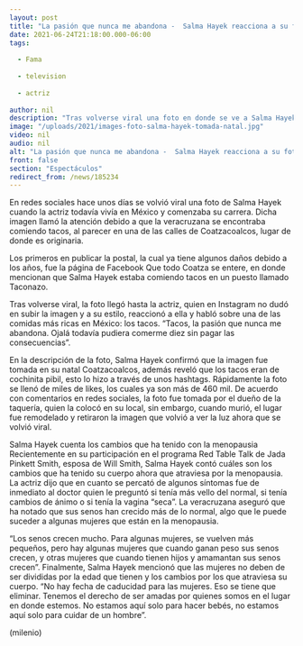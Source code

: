 ```yaml
---
layout: post
title: "La pasión que nunca me abandona -  Salma Hayek reacciona a su foto comiendo tacos en la calle"
date: 2021-06-24T21:18:00.000-06:00
tags:
  
  - Fama
  
  - television
  
  - actriz
  
author: nil
description: "Tras volverse viral una foto en donde se ve a Salma Hayek comiendo tacos en la calle, la actriz ya reaccionó; esto fue lo que dijo. "
image: "/uploads/2021/images-foto-salma-hayek-tomada-natal.jpg"
video: nil
audio: nil
alt: "La pasión que nunca me abandona -  Salma Hayek reacciona a su foto comiendo tacos en la calle"
front: false
section: "Espectáculos"
redirect_from: /news/185234
---
```


En redes sociales hace unos días se volvió viral una foto de Salma Hayek cuando la actriz todavía vivía en México y comenzaba su carrera. Dicha imagen llamó la atención debido a que la veracruzana se encontraba comiendo tacos, al parecer en una de las calles de Coatzacoalcos, lugar de donde es originaria. 

Los primeros en publicar la postal, la cual ya tiene algunos daños debido a los años, fue la página de Facebook Que todo Coatza se entere, en donde mencionan que Salma Hayek estaba comiendo tacos en un puesto llamado Taconazo. 

Tras volverse viral, la foto llegó hasta la actriz, quien en Instagram no dudó en subir la imagen y a su estilo, reaccionó a ella y habló sobre una de las comidas más ricas en México: los tacos. “Tacos, la pasión que nunca me abandona. Ojalá todavía pudiera comerme diez sin pagar las consecuencias”. 

En la descripción de la foto, Salma Hayek confirmó que la imagen fue tomada en su natal Coatzacoalcos, además reveló que los tacos eran de cochinita pibil, esto lo hizo a través de unos hashtags. Rápidamente la foto se llenó de miles de likes, los cuales ya son más de 460 mil. De acuerdo con comentarios en redes sociales, la foto fue tomada por el dueño de la taquería, quien la colocó en su local, sin embargo, cuando murió, el lugar fue remodelado y retiraron la imagen que volvió a ver la luz ahora que se volvió viral. 

Salma Hayek cuenta los cambios que ha tenido con la menopausia Recientemente en su participación en el programa Red Table Talk de Jada Pinkett Smith, esposa de Will Smith, Salma Hayek contó cuáles son los cambios que ha tenido su cuerpo ahora que atraviesa por la menopausia. La actriz dijo que en cuanto se percató de algunos síntomas fue de inmediato al doctor quien le preguntó si tenía más vello del normal, si tenía cambios de ánimo o si tenía la vagina “seca”. La veracruzana aseguró que ha notado que sus senos han crecido más de lo normal, algo que le puede suceder a algunas mujeres que están en la menopausia. 

“Los senos crecen mucho. Para algunas mujeres, se vuelven más pequeños, pero hay algunas mujeres que cuando ganan peso sus senos crecen, y otras mujeres que cuando tienen hijos y amamantan sus senos crecen”. Finalmente, Salma Hayek mencionó que las mujeres no deben de ser divididas por la edad que tienen y los cambios por los que atraviesa su cuerpo. “No hay fecha de caducidad para las mujeres. Eso se tiene que eliminar. Tenemos el derecho de ser amadas por quienes somos en el lugar en donde estemos. No estamos aquí solo para hacer bebés, no estamos aquí solo para cuidar de un hombre”. 

(milenio)